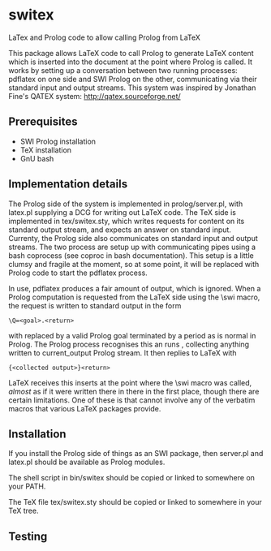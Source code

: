 switex
======

LaTex and Prolog code to allow calling Prolog from LaTeX

This package allows LaTeX code to call Prolog to generate LaTeX content
which is inserted into the document at the point where Prolog is called.
It works by setting up a conversation between two running processes: pdflatex
on one side and SWI Prolog on the other, communicating via their standard
input and output streams. This system was inspired by Jonathan Fine's
QATEX system:
	http://qatex.sourceforge.net/


## Prerequisites

- SWI Prolog installation
- TeX installation
- GnU bash


## Implementation details

The Prolog side of the system is implemented in prolog/server.pl, with
latex.pl supplying a DCG for writing out LaTeX code. The TeX side is
implemented in tex/switex.sty, which writes requests for content on its
standard output stream, and expects an answer on standard input.
Currenty, the Prolog side also communicates on standard input and output
streams. The two process are setup up with communicating pipes using
a bash coprocess (see coproc in bash documentation). This setup is a little
clumsy and fragile at the moment, so at some point, it will be replaced
with Prolog code to start the pdflatex process.

In use, pdflatex produces a fair amount of output, which is ignored. When
a Prolog computation is requested from the LaTeX side using the \swi macro,
the request is written to standard output in the form

	\Q=<goal>.<return>

with <goal> replaced by a valid Prolog goal terminated by a period as is
normal in Prolog. The Prolog process recognises this an runs <goal>,
collecting anything written to current\_output Prolog stream. It then
replies to LaTeX with

	{<collected output>}<return>

LaTeX receives this inserts <collected output> at the point where
the \swi macro was called, _almost_ as if it were written there in there
in the first place, though there are certain limitations. One of these
is that <collected output> cannot involve any of the verbatim macros
that various LaTeX packages provide.

## Installation

If you install the Prolog side of things as an SWI package, then server.pl
and latex.pl should be available as Prolog modules. 

The shell script in bin/switex should be copied or linked to somewhere on your PATH.

The TeX file tex/switex.sty should be copied or linked to somewhere in your TeX tree.

## Testing

